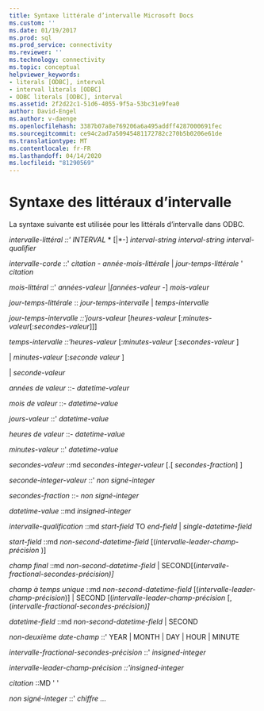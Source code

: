 ```yaml
---
title: Syntaxe littérale d’intervalle Microsoft Docs
ms.custom: ''
ms.date: 01/19/2017
ms.prod: sql
ms.prod_service: connectivity
ms.reviewer: ''
ms.technology: connectivity
ms.topic: conceptual
helpviewer_keywords:
- literals [ODBC], interval
- interval literals [ODBC]
- ODBC literals [ODBC], interval
ms.assetid: 2f2d22c1-51d6-4055-9f5a-53bc31e9fea0
author: David-Engel
ms.author: v-daenge
ms.openlocfilehash: 3387b07a8e769206a6a495addff4287000691fec
ms.sourcegitcommit: ce94c2ad7a50945481172782c270b5b0206e61de
ms.translationtype: MT
ms.contentlocale: fr-FR
ms.lasthandoff: 04/14/2020
ms.locfileid: "81290569"
---
```

# <a name="interval-literal-syntax"></a>Syntaxe des littéraux d’intervalle
La syntaxe suivante est utilisée pour les littérals d’intervalle dans ODBC.  
  
 *intervalle-littéral ::' INTERVAL* * [&#124;*-] *interval-string interval-string interval-qualifier*  
  
 *intervalle-corde* ::' *citation* - *année-mois-littérale* &#124; *jour-temps-littérale* ' *citation*  
  
 *mois-littéral* ::' *années-valeur* &#124;*[années-valeur* -] *mois-valeur*  
  
 *jour-temps-littérale* :: *jour-temps-intervalle* &#124; *temps-intervalle*  
  
 *jour-temps-intervalle* *::'jours-valeur* [*heures-valeur* [:*minutes-valeur*[:*secondes-valeur*]]]  
  
 *temps-intervalle* *::'heures-valeur* [:*minutes-valeur* [:*secondes-valeur* ]  
  
 &#124; *minutes-valeur* [:*seconde valeur* ]  
  
 &#124; *seconde-valeur*  
  
 *années de valeur* ::- *datetime-valeur*  
  
 *mois de valeur* ::- *datetime-value*  
  
 *jours-valeur* ::' *datetime-value*  
  
 *heures de valeur* ::- *datetime-value*  
  
 *minutes-valeur* ::' *datetime-value*  
  
 *secondes-valeur* ::md *secondes-integer-valeur* [.[ *secondes-fraction*] ]  
  
 *seconde-integer-valeur* ::' *non signé-integer*  
  
 *secondes-fraction* ::- *non signé-integer*  
  
 *datetime-value* ::md *insigned-integer*  
  
 *intervalle-qualification* ::md *start-field* TO *end-field* &#124; *single-datetime-field*  
  
 *start-field* ::md *non-second-datetime-field* [(*intervalle-leader-champ-précision* )]  
  
 *champ final* ::md *non-second-datetime-field* &#124; SECOND[(*intervalle-fractional-secondes-précision)]*  
  
 *champ à temps unique* ::md *non-second-datetime-field* [(*intervalle-leader-champ-précision*)] &#124; SECOND [(*intervalle-leader-champ-précision* [, (*intervalle-fractional-secondes-précision)]*  
  
 *datetime-field* ::md *non-second-datetime-field* &#124; SECOND  
  
 *non-deuxième date-champ* ::' YEAR &#124; MONTH &#124; DAY &#124; HOUR &#124; MINUTE  
  
 *intervalle-fractional-secondes-précision* ::' *insigned-integer*  
  
 *intervalle-leader-champ-précision* *::'insigned-integer*  
  
 *citation* ::MD ' '  
  
 *non signé-integer* ::' *chiffre ...*
